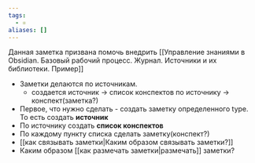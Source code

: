 ```yaml
---
tags:
  - ⚛
aliases: []
---
```

Данная заметка призвана помочь внедрить [[Управление знаниями в Obsidian. Базовый рабочий процесс. Журнал. Источники и их библиотеки. Пример]] 

- Заметки делаются по источникам.
	- создается источник -> список конспектов по источнику -> конспект(заметка?)
- Первое, что нужно сделать - создать заметку определенного type. То есть создать **источник** 
- По источнику создать **список конспектов**
- По каждому пункту списка сделать заметку(конспект?)
- [[как связывать заметки|Каким образом связывать заметки?]] 
- Каким образом [[как размечать заметки|размечать]] заметки?